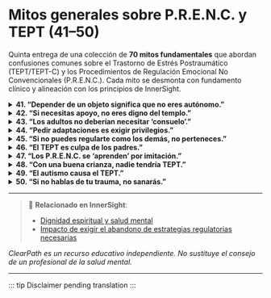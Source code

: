 ﻿# Mitos generales sobre P.R.E.N.C. y TEPT (41–50)

Quinta entrega de una colección de **70 mitos fundamentales** que abordan confusiones comunes sobre el Trastorno de Estrés Postraumático (TEPT/TEPT-C) y los Procedimientos de Regulación Emocional No Convencionales (P.R.E.N.C.). Cada mito se desmonta con fundamento clínico y alineación con los principios de InnerSight.

<details>
<summary><strong>41. “Depender de un objeto significa que no eres autónomo.”</strong></summary>
<p><strong>Realidad:</strong> La autonomía incluye elegir tus herramientas de regulación.<br><strong>Riesgo:</strong> Se niega la agencia personal.</p>
</details>

<details>
<summary><strong>42. “Si necesitas apoyo, no eres digno del templo.”</strong></summary>
<p><strong>Realidad:</strong> La dignidad para el templo se basa en el corazón, no en la funcionalidad neurológica.<br><strong>Riesgo:</strong> Barreras espirituales injustas.</p>
</details>

<details>
<summary><strong>43. “Los adultos no deberían necesitar ‘consuelo’.”</strong></summary>
<p><strong>Realidad:</strong> El consuelo corporal es una necesidad humana básica.<br><strong>Riesgo:</strong> Se patologiza la vulnerabilidad.</p>
</details>

<details>
<summary><strong>44. “Pedir adaptaciones es exigir privilegios.”</strong></summary>
<p><strong>Realidad:</strong> Es pedir equidad, no ventaja.<br><strong>Riesgo:</strong> Resentimiento comunitario.</p>
</details>

<details>
<summary><strong>45. “Si no puedes regularte como los demás, no perteneces.”</strong></summary>
<p><strong>Realidad:</strong> Pertenencia no se gana por conformidad.<br><strong>Riesgo:</strong> Aislamiento y pérdida de fe.</p>
</details>

<details>
<summary><strong>46. “El TEPT es culpa de los padres.”</strong></summary>
<p><strong>Realidad:</strong> El trauma puede ocurrir fuera del hogar; no siempre es prevenible.<br><strong>Riesgo:</strong> Culpa parental innecesaria.</p>
</details>

<details>
<summary><strong>47. “Los P.R.E.N.C. se ‘aprenden’ por imitación.”</strong></summary>
<p><strong>Realidad:</strong> Surgen de necesidades internas, no de modelado.<br><strong>Riesgo:</strong> Se minimiza su raíz neurológica.</p>
</details>

<details>
<summary><strong>48. “Con una buena crianza, nadie tendría TEPT.”</strong></summary>
<p><strong>Realidad:</strong> El trauma puede venir de fuera del hogar (escuela, comunidad, desastres).<br><strong>Riesgo:</strong> Idealización dañina de la familia.</p>
</details>

<details>
<summary><strong>49. “El autismo causa el TEPT.”</strong></summary>
<p><strong>Realidad:</strong> El autismo aumenta la vulnerabilidad al trauma, pero no lo causa.<br><strong>Riesgo:</strong> Confusión diagnóstica.</p>
</details>

<details>
<summary><strong>50. “Si no hablas de tu trauma, no sanarás.”</strong></summary>
<p><strong>Realidad:</strong> Algunos sanan a través del cuerpo, el arte o el silencio.<br><strong>Riesgo:</strong> Se impone una única vía de sanación.</p>
</details>

---

> 🔗 **Relacionado en InnerSight**:  
> - [Dignidad espiritual y salud mental](https://inner-clarity.github.io/InnerSight/es#dignidad-espiritual-y-salud-mental)  
> - [Impacto de exigir el abandono de estrategias regulatorias necesarias](https://inner-clarity.github.io/InnerSight/es#impacto-de-exigir-el-abandono-de-estrategias-regulatorias-necesarias)

*ClearPath es un recurso educativo independiente. No sustituye el consejo de un profesional de la salud mental.*

---

::: tip
Disclaimer pending translation
:::
